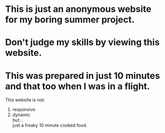 # This is  just an anonymous website for my boring summer project.
# Don't judge my skills by viewing this website.
# This was prepared in just 10 minutes and that too when I was in a flight.
This website is not:
1. responsive
2. dynamic <br>
but...<br>
 just a freaky 10 minute cooked food.
